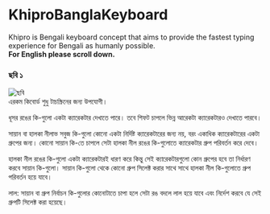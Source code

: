 # KhiproBanglaKeyboard
Khipro is Bengali keyboard concept that aims to provide the fastest typing experience for Bengali as humanly possible.</br>
<b>For English please scroll down.</b></br>
### ছবি ১ </br>
![ছবি](https://github.com/rank-coder/KhiproBanglaKeyboard/assets/54497225/3d29037e-b29a-476d-827b-579048c72880)
</br>
এরকম কিবোর্ড শুধু টাচস্ক্রিনের জন্য উপযোগী।
<p>
ধূসর রঙের কি-গুলো একটা ক্যারেকটার দেখাতে পারে। তবে শিফট চাপলে ভিন্ন আরেকটা ক্যারেকটারও দেখাতে পারবে।
</p>
<p>
  সায়ান বা হালকা নীলাভ সবুজ কি-গুলো কোনো একটা নির্দিষ্ট ক্যারেকটারের জন্য নয়, বরং একাধিক ক্যারেকটারের একটা গ্রুপের জন্য। কোনো সায়ান কি-তে চাপলে সেটা হালকা নীল রঙের কি-গুলোতে ক্যারেকটার গ্রুপ পরিবর্তন করে দেবে।
</p>
<p>
  হালকা নীল রঙের কি-গুলো একটা ক্যারেকটারই ধারণ করে কিন্তু সেই ক্যারেকটারগুলো কোন গ্রুপের হবে তা নির্ধারণ করবে সায়ান কি-গুলো। সায়ান কি-গুলো থেকে কোনো গ্রুপ সিলেক্ট করার সাথে সাথে হালকা নীল কি-গুলোতে গ্রুপ পরিবর্তন হয়ে যাবে।
</p>
<p>
  লাল: সায়ান বা গ্রুপ নির্বাচন কি-গুলোর কোনোটাতে চাপা হলে সেটা রঙ বদলে লাল হয়ে যাবে এবং নির্দেশ করবে যে সেই গ্রুপটি সিলেক্ট করা হয়েছে।
</p>
